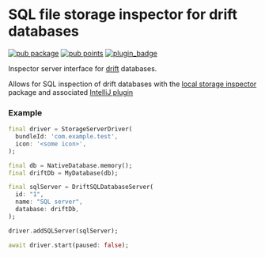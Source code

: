 # SQL file storage inspector for drift databases

[![pub package](https://img.shields.io/pub/v/drift_local_storage_inspector.svg?color=blue)](https://pub.dev/packages/drift_local_storage_inspector)
[![pub points](https://badges.bar/sentry/pub%20points)](https://pub.dev/packages/drift_local_storage_inspector/score)
[![plugin_badge](https://img.shields.io/jetbrains/plugin/v/18231-local-storage-inspector?color=blue&label=IntelliJ%20Plugin)](https://plugins.jetbrains.com/plugin/18231-local-storage-inspector)

Inspector server interface for [drift](https://pub.dev/packages/drift) databases.

Allows for SQL inspection of drift databases with the [local storage inspector](https://pub.dev/packages/storage_inspector) package and associated
[IntelliJ plugin](https://plugins.jetbrains.com/plugin/18231-local-storage-inspector)

### Example
```dart
final driver = StorageServerDriver(
  bundleId: 'com.example.test',
  icon: '<some icon>',
);

final db = NativeDatabase.memory();
final driftDb = MyDatabase(db);

final sqlServer = DriftSQLDatabaseServer(
  id: "1",
  name: "SQL server",
  database: driftDb,
);

driver.addSQLServer(sqlServer);

await driver.start(paused: false);
```